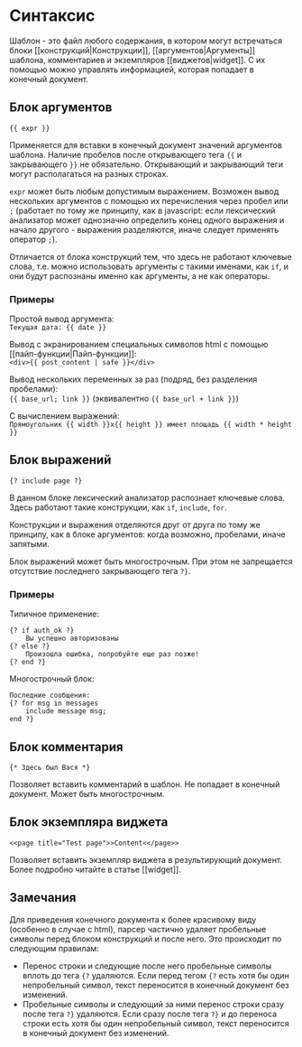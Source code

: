 # Синтаксис

Шаблон - это файл любого содержания, в котором могут встречаться блоки [[конструкций|Конструкции]], [[аргументов|Аргументы]] шаблона, комментариев и экземпляров [[виджетов|widget]]. С их помощью можно управлять информацией, которая попадает в конечный документ.

## Блок аргументов

`{{ expr }}`

Применяется для вставки в конечный документ значений аргументов шаблона. Наличие пробелов после открывающего тега `{{` и закрывающего `}}` не обязательно. Открывающий и закрывающий теги могут располагаться на разных строках.

`expr` может быть любым допустимым выражением. Возможен вывод нескольких аргументов с помощью их перечисления через пробел или `;` (работает по тому же принципу, как в javascript: если лексический анализатор может однозначно определить конец одного выражения и начало другого - выражения разделяются, иначе следует применять оператор `;`).

Отличается от блока конструкций тем, что здесь не работают ключевые слова, т.е. можно использовать аргументы с такими именами, как `if`, и они будут распознаны именно как аргументы, а не как операторы.

### Примеры
Простой вывод аргумента:  
`Текущая дата: {{ date }}`

Вывод с экранированием специальных символов html с помощью [[пайп-функции|Пайп-функции]]:  
`<div>{{ post_content | safe }}</div>`

Вывод нескольких переменных за раз (подряд, без разделения пробелами):  
`{{ base_url; link }}` (эквивалентно `{{ base_url + link }}`)

С вычислением выражений:  
`Прямоугольник {{ width }}x{{ height }} имеет площадь {{ width * height }}`

## Блок выражений

`{? include page ?}`

В данном блоке лексический анализатор распознает ключевые слова. Здесь работают такие конструкции, как `if`, `include`, `for`.

Конструкции и выражения отделяются друг от друга по тому же принципу, как в блоке аргументов: когда возможно, пробелами, иначе запятыми.

Блок выражений может быть многострочным. При этом не запрещается отсутствие последнего закрывающего тега `?}`.

### Примеры

Типичное применение:  

	{? if auth_ok ?}
		Вы успешно авторизованы
	{? else ?}
		Произошла ошибка, попробуйте еще раз позже!
	{? end ?}

Многострочный блок:

	Последние сообщения:
	{? for msg in messages
		include message msg;
	end ?}

## Блок комментария

`{* Здесь был Вася *}`

Позволяет вставить комментарий в шаблон. Не попадает в конечный документ. Может быть многострочным.

## Блок экземпляра виджета

`<<page title="Test page">>Content<</page>>`

Позволяет вставить экземпляр виджета в результирующий документ. Более подробно читайте в статье [[widget]].

## Замечания

Для приведения конечного документа к более красивому виду (особенно в случае с html), парсер частично удаляет пробельные символы перед блоком конструкций и после него. Это происходит по следующим правилам:

- Перенос строки и следующие после него пробельные символы вплоть до тега `{?` удаляются. Если перед тегом `{?` есть хотя бы один непробельный символ, текст переносится в конечный документ без изменений.
- Пробельные символы и следующий за ними перенос строки сразу после тега `?}` удаляются. Если сразу после тега `?}` и до переноса строки есть хотя бы один непробельный символ, текст переносится в конечный документ без изменений.